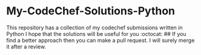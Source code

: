 # My-CodeChef-Solutions-Python
This repository has a collection of my codechef submissions written in Python
I hope that the solutions will be useful for you
:octocat: ## If you find a better approach then you can make a pull request. I will surely merge it after a review.

